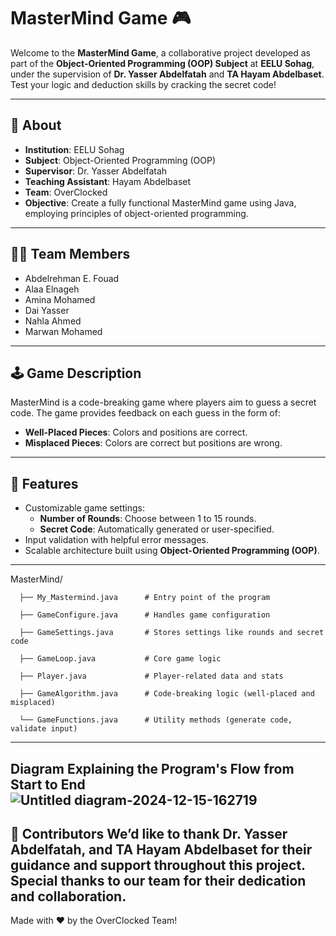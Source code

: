 # MasterMind Game 🎮

Welcome to the **MasterMind Game**, a collaborative project developed as part of the **Object-Oriented Programming (OOP) Subject** at **EELU Sohag**, under the supervision of **Dr. Yasser Abdelfatah** and **TA Hayam Abdelbaset**. Test your logic and deduction skills by cracking the secret code!

---

## 🏫 **About**
- **Institution**: EELU Sohag
- **Subject**: Object-Oriented Programming (OOP)
- **Supervisor**: Dr. Yasser Abdelfatah
- **Teaching Assistant**: Hayam Abdelbaset
- **Team**: OverClocked
- **Objective**: Create a fully functional MasterMind game using Java, employing principles of object-oriented programming.

---

## 👨‍💻 **Team Members**
- Abdelrehman E. Fouad
- Alaa Elnageh
- Amina Mohamed
- Dai Yasser
- Nahla Ahmed
- Marwan Mohamed

---
## 🕹️ **Game Description**
MasterMind is a code-breaking game where players aim to guess a secret code. The game provides feedback on each guess in the form of:
- **Well-Placed Pieces**: Colors and positions are correct.
- **Misplaced Pieces**: Colors are correct but positions are wrong.
---
## 🚀 **Features**

- Customizable game settings:
  - **Number of Rounds**: Choose between 1 to 15 rounds.
  - **Secret Code**: Automatically generated or user-specified.
- Input validation with helpful error messages.
- Scalable architecture built using **Object-Oriented Programming (OOP)**.

---
MasterMind/
      
      ├── My_Mastermind.java      # Entry point of the program
      
      ├── GameConfigure.java      # Handles game configuration
      
      ├── GameSettings.java       # Stores settings like rounds and secret code
      
      ├── GameLoop.java           # Core game logic
      
      ├── Player.java             # Player-related data and stats
      
      ├── GameAlgorithm.java      # Code-breaking logic (well-placed and misplaced)
      
      └── GameFunctions.java      # Utility methods (generate code, validate input)


---

Diagram Explaining the Program's Flow from Start to End
![Untitled diagram-2024-12-15-162719](https://github.com/user-attachments/assets/eb957fde-c18d-4eb8-ab7e-43366b170cec)
---
💬 Contributors
We’d like to thank Dr. Yasser Abdelfatah, and TA Hayam Abdelbaset for their guidance and support throughout this project. Special thanks to our team for their dedication and collaboration.
---
Made with ❤️ by the OverClocked Team!
